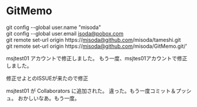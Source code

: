 # GitMemo

git config --global user.name "misoda"  
git config --global user.email isoda@pobox.com  
git remote set-url origin https://misoda@github.com/misoda/tameshi.git  
git remote set-url origin https://misoda@github.com/misoda/GitMemo.git/'  

msjtest01 アカウントで修正しました。
もう一度、msjtes01アカウントで修正しました。

修正せよとのISSUEが来たので修正

msjtest01 が Collaborators に追加された。
違った。もう一度コミット＆プッシュ。
おかしいなあ。もう一度。
